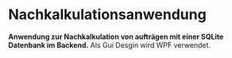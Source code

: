 # Nachkalkulationsanwendung
**Anwendung zur Nachkalkulation von aufträgen mit einer SQLite Datenbank im Backend.**
Als Gui Desgin wird WPF verwendet.

